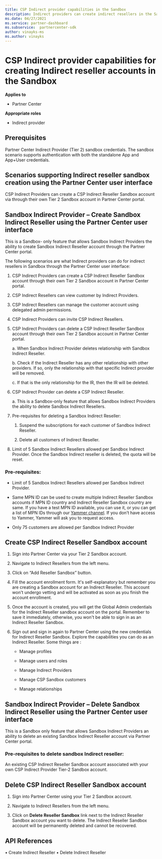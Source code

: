 ```yaml
---
title: CSP Indirect provider capabilities in the Sandbox
description: Indirect providers can create indirect resellers in the Sandbox for test purposes.
ms.date: 04/27/2021
ms.service: partner-dashboard
ms.subservice:  partnercenter-sdk
author: vinayks-ms
ms.author: vinayks
---
```


# CSP Indirect provider capabilities for creating Indirect reseller accounts in the Sandbox

**Applies to**

- Partner Center

**Appropriate roles**

- Indirect provider

## Prerequisites 

Partner Center Indirect Provider (Tier 2) sandbox credentials. The sandbox scenario supports authentication with both the standalone App and App+User credentials. 
 

## Scenarios supporting Indirect reseller sandbox creation using the Partner Center user interface 

CSP Indirect Providers can create a CSP Indirect Reseller Sandbox account via through their own Tier 2 Sandbox account in Partner Center portal.

## Sandbox Indirect Provider – Create Sandbox Indirect Reseller using the Partner Center user interface 

 This is a Sandbox- only feature that allows Sandbox Indirect Providers the ability to create Sandbox Indirect Reseller account through the Partner Center portal.

The following scenarios are what Indirect providers can do for indirect resellers in Sandbox through the Partner Center user interface: 

1. CSP Indirect Providers can create a CSP Indirect Reseller Sandbox account through their own Tier 2 Sandbox account in Partner Center portal.
2. CSP Indirect Resellers can view customer by Indirect Providers. 

1. CSP Indirect Resellers  can manage the customer account using delegated admin permissions.

1. CSP Indirect Providers can invite CSP Indirect Resellers.
 
1. CSP Indirect Providers can delete a CSP Indirect Reseller Sandbox account through their own Tier 2 Sandbox account in Partner Center portal.

    a.	When Sandbox Indirect Provider deletes relationship with Sandbox Indirect Reseller.

    b.	Check if the Indirect Reseller has any other relationship with other providers. If so, only the relationship with that specific Indirect provider will be removed.

    c. If that is the only relationship for the IR, then the IR will be deleted.

1. CSP Indirect Provider can delete a CSP Indirect Reseller.

    a. This is a Sandbox-only feature that allows Sandbox Indirect Providers the ability to delete Sandbox Indirect Resellers.
     
1. Pre-requisites for deleting a Sandbox Indirect Reseller:

    1. Suspend the subscriptions for each customer of Sandbox Indirect Reseller.

    1. Delete all customers of Indirect Reseller.

1. Limit of 5 Sandbox Indirect Resellers allowed per Sandbox Indirect Provider. Once the Sandbox Indirect reseller is deleted, the quota will be reset.

### Pre-requisites:

- Limit of 5 Sandbox Indirect Resellers allowed per Sandbox Indirect Provider. 

- Same MPN ID can be used to create multiple Indirect Reseller Sandbox accounts if MPN ID country and Indirect Reseller Sandbox country are same. If you have a test MPN ID available, you can use it, or you can get a list of MPN IDs through our [Yammer channel]( https://www.yammer.com/cloudpartnercommunity/#/files/929991598080 ). If you don’t have access to Yammer, Yammer will ask you to request access.
 
- Only 75 customers are allowed per Sandbox Indirect Provider

## Create CSP Indirect Reseller Sandbox account

1. Sign into Partner Center via your Tier 2 Sandbox account. 

2. Navigate to Indirect Resellers from the left menu. 

3. Click on “Add Reseller Sandbox” button. 

4. Fill the account enrollment form. It's self-explanatory but remember you are creating a Sandbox account for an Indirect Reseller. 
This account won't undergo vetting and will be activated as soon as you finish the account enrollment.  

5. Once the account is created, you will get the Global Admin credentials for the Indirect Reseller sandbox account on the portal. Remember to save it immediately,  otherwise, you won't be able to sign in as an Indirect Reseller Sandbox. 

6. Sign out and sign in again to Partner Center using the new credentials for Indirect Reseller Sandbox. Explore the capabilities you can do as an Indirect Reseller. Some things are :  

    - Manage profiles  

    - Manage users and roles 

    - Manage Indirect Providers 

    - Manage CSP Sandbox customers 

    - Manage relationships
    
     
## Sandbox Indirect Provider – Delete Sandbox Indirect Reseller using the Partner Center user interface

 This is a Sandbox only feature that allows Sandbox Indirect Providers an ability to delete an existing Sandbox Indirect Reseller account via Partner Center portal. 

### Pre-requisites to delete sandbox Indirect reseller:

An existing CSP Indirect Reseller Sandbox account associated with your own CSP Indirect Provider Tier-2 Sandbox account.  
 

## Delete CSP Indirect Reseller Sandbox account

1. Sign into Partner Center using your Tier 2 Sandbox account. 

2. Navigate to Indirect Resellers from the left menu. 

3. Click on **Delete Reseller Sandbox** link next to the Indirect Reseller Sandbox account you want to delete. The Indirect Reseller Sandbox account will be permanently deleted and cannot be recovered. 

## API References
•	Create Indirect Reseller 
•	Delete Indirect Reseller 

 

 